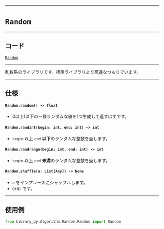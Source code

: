 _____

# `Random`

_____

## コード

[`Random`](https://github.com/titan-23/Library_py/blob/main/Algorithm/Random/Random.py)
<!-- code=https://github.com/titan-23/Library_py/blob/main/Algorithm\Random\Random.py -->

_____

乱数系のライブラリです。標準ライブラリより高速なつもりでいます。

_____

## 仕様

#### `Random.random() -> float`
- 0以上1以下の一様ランダムな値を1つ生成して返すはずです。

#### `Random.randint(begin: int, end: int) -> int`
- `begin` 以上 `end` **以下**のランダムな整数を返します。

#### `Random.randrange(begin: int, end: int) -> int`
- `begin` 以上 `end` **未満**のランダムな整数を返します。

#### `Random.shuffle(a: List[Any]) -> None`
- `a` をインプレースにシャッフルします。
- `O(N)` です。
_____

## 使用例

```python
from Library_py.Algorithm.Random.Random import Random
```
